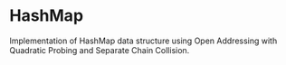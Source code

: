 # HashMap

Implementation of HashMap data structure using Open Addressing with Quadratic Probing and Separate Chain Collision. 